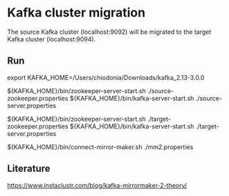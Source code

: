 # Kafka cluster migration

The source Kafka cluster (localhost:9092) will be migrated to the target Kafka cluster (localhost:9094).

## Run
export KAFKA_HOME=/Users/chiodonia/Downloads/kafka_2.13-3.0.0

${KAFKA_HOME}/bin/zookeeper-server-start.sh ./source-zookeeper.properties
${KAFKA_HOME}/bin/kafka-server-start.sh ./source-server.properties

${KAFKA_HOME}/bin/zookeeper-server-start.sh ./target-zookeeper.properties
${KAFKA_HOME}/bin/kafka-server-start.sh ./target-server.properties

${KAFKA_HOME}/bin/connect-mirror-maker.sh ./mm2.properties

## Literature
https://www.instaclustr.com/blog/kafka-mirrormaker-2-theory/